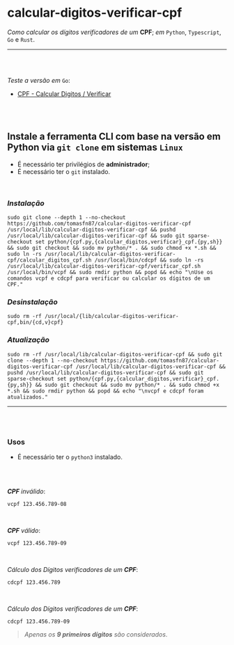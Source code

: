 # calcular-digitos-verificar-cpf

_Como calcular os dígitos verificadores de um_ __CPF__; _em_ `Python`, `Typescript`, `Go` e `Rust`.

---

<br><br>

_Teste a versão em_ `Go`:
- [CPF - Calcular Digitos / Verificar](http://bit.ly/3UvUSTL)

<br><br>

## Instale a ferramenta CLI com base na versão em Python via `git clone` em sistemas `Linux`

- É necessário ter privilégios de __administrador__;
- É necessário ter o `git` instalado.

<br>

### _Instalação_

```shell
sudo git clone --depth 1 --no-checkout https://github.com/tomasfn87/calcular-digitos-verificar-cpf /usr/local/lib/calcular-digitos-verificar-cpf && pushd /usr/local/lib/calcular-digitos-verificar-cpf && sudo git sparse-checkout set python/{cpf.py,{calcular_digitos,verificar}_cpf.{py,sh}} && sudo git checkout && sudo mv python/* . && sudo chmod +x *.sh && sudo ln -rs /usr/local/lib/calcular-digitos-verificar-cpf/calcular_digitos_cpf.sh /usr/local/bin/cdcpf && sudo ln -rs /usr/local/lib/calcular-digitos-verificar-cpf/verificar_cpf.sh /usr/local/bin/vcpf && sudo rmdir python && popd && echo "\nUse os comandos vcpf e cdcpf para verificar ou calcular os dígitos de um CPF."
```

### _Desinstalação_


```shell
sudo rm -rf /usr/local/{lib/calcular-digitos-verificar-cpf,bin/{cd,v}cpf}
```

### _Atualização_

```shell
sudo rm -rf /usr/local/lib/calcular-digitos-verificar-cpf && sudo git clone --depth 1 --no-checkout https://github.com/tomasfn87/calcular-digitos-verificar-cpf /usr/local/lib/calcular-digitos-verificar-cpf && pushd /usr/local/lib/calcular-digitos-verificar-cpf && sudo git sparse-checkout set python/{cpf.py,{calcular_digitos,verificar}_cpf.{py,sh}} && sudo git checkout && sudo mv python/* . && sudo chmod +x *.sh && sudo rmdir python && popd && echo "\nvcpf e cdcpf foram atualizados."
```

---

<br><br>

### Usos

- É necessário ter o `python3` instalado.

<br><br>

*__CPF__* _inválido_:
```shell
vcpf 123.456.789-08
```

<br>

*__CPF__* _válido_:
```shell
vcpf 123.456.789-09
```

<br>

_Cálculo dos Dígitos verificadores de um_ *__CPF__*:
```shell
cdcpf 123.456.789
```

<br>

_Cálculo dos Dígitos verificadores de um_ *__CPF__*:
```shell
cdcpf 123.456.789-09
```

> _Apenas os_ *__9 primeiros dígitos__* _são considerados_.
